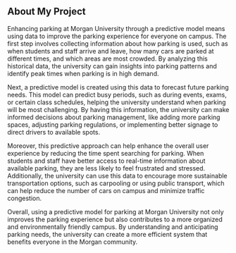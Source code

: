## About My Project

Enhancing parking at Morgan University through a predictive model means using data to improve the parking experience for everyone on campus. The first step involves collecting information about how parking is used, such as when students and staff arrive and leave, how many cars are parked at different times, and which areas are most crowded. By analyzing this historical data, the university can gain insights into parking patterns and identify peak times when parking is in high demand.

Next, a predictive model is created using this data to forecast future parking needs. This model can predict busy periods, such as during events, exams, or certain class schedules, helping the university understand when parking will be most challenging. By having this information, the university can make informed decisions about parking management, like adding more parking spaces, adjusting parking regulations, or implementing better signage to direct drivers to available spots.

Moreover, this predictive approach can help enhance the overall user experience by reducing the time spent searching for parking. When students and staff have better access to real-time information about available parking, they are less likely to feel frustrated and stressed. Additionally, the university can use this data to encourage more sustainable transportation options, such as carpooling or using public transport, which can help reduce the number of cars on campus and minimize traffic congestion.

Overall, using a predictive model for parking at Morgan University not only improves the parking experience but also contributes to a more organized and environmentally friendly campus. By understanding and anticipating parking needs, the university can create a more efficient system that benefits everyone in the Morgan community.



